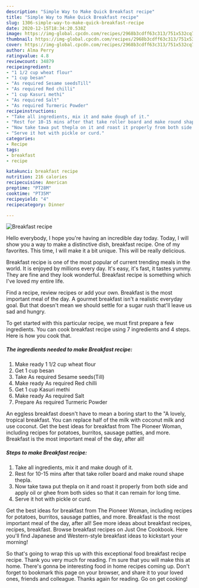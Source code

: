 ```yaml
---
description: "Simple Way to Make Quick Breakfast recipe"
title: "Simple Way to Make Quick Breakfast recipe"
slug: 1306-simple-way-to-make-quick-breakfast-recipe
date: 2020-12-15T18:34:20.538Z
image: https://img-global.cpcdn.com/recipes/2968b3cdff63c313/751x532cq70/breakfast-recipe-recipe-main-photo.jpg
thumbnail: https://img-global.cpcdn.com/recipes/2968b3cdff63c313/751x532cq70/breakfast-recipe-recipe-main-photo.jpg
cover: https://img-global.cpcdn.com/recipes/2968b3cdff63c313/751x532cq70/breakfast-recipe-recipe-main-photo.jpg
author: Alma Perry
ratingvalue: 4.8
reviewcount: 34879
recipeingredient:
- "1 1/2 cup wheat flour"
- "1 cup besan"
- "As required Sesame seedsTill"
- "As required Red chilli"
- "1 cup Kasuri methi"
- "As required Salt"
- "As required Turmeric Powder"
recipeinstructions:
- "Take all ingredients, mix it and make dough of it."
- "Rest for 10-15 mins after that take roller board and make round shape thepla."
- "Now take tawa put thepla on it and roast it properly from both side and apply oil or ghee from both sides so that it can remain for long time."
- "Serve it hot with pickle or curd."
categories:
- Recipe
tags:
- breakfast
- recipe

katakunci: breakfast recipe 
nutrition: 216 calories
recipecuisine: American
preptime: "PT28M"
cooktime: "PT35M"
recipeyield: "4"
recipecategory: Dinner

---
```



![Breakfast recipe](https://img-global.cpcdn.com/recipes/2968b3cdff63c313/751x532cq70/breakfast-recipe-recipe-main-photo.jpg)

Hello everybody, I hope you're having an incredible day today. Today, I will show you a way to make a distinctive dish, breakfast recipe. One of my favorites. This time, I will make it a bit unique. This will be really delicious.

Breakfast recipe is one of the most popular of current trending meals in the world. It is enjoyed by millions every day. It's easy, it's fast, it tastes yummy. They are fine and they look wonderful. Breakfast recipe is something which I've loved my entire life.

Find a recipe, review recipes or add your own. Breakfast is the most important meal of the day. A gourmet breakfast isn&#39;t a realistic everyday goal. But that doesn&#39;t mean we should settle for a sugar rush that&#39;ll leave us sad and hungry.


To get started with this particular recipe, we must first prepare a few ingredients. You can cook breakfast recipe using 7 ingredients and 4 steps. Here is how you cook that.

<!--inarticleads1-->

##### The ingredients needed to make Breakfast recipe:

1. Make ready 1 1/2 cup wheat flour
1. Get 1 cup besan
1. Take As required Sesame seeds(Till)
1. Make ready As required Red chilli
1. Get 1 cup Kasuri methi
1. Make ready As required Salt
1. Prepare As required Turmeric Powder


An eggless breakfast doesn&#39;t have to mean a boring start to the &#34;A lovely, tropical breakfast. You can replace half of the milk with coconut milk and use coconut. Get the best ideas for breakfast from The Pioneer Woman, including recipes for potatoes, burritos, sausage patties, and more. Breakfast is the most important meal of the day, after all! 

<!--inarticleads2-->

##### Steps to make Breakfast recipe:

1. Take all ingredients, mix it and make dough of it.
1. Rest for 10-15 mins after that take roller board and make round shape thepla.
1. Now take tawa put thepla on it and roast it properly from both side and apply oil or ghee from both sides so that it can remain for long time.
1. Serve it hot with pickle or curd.


Get the best ideas for breakfast from The Pioneer Woman, including recipes for potatoes, burritos, sausage patties, and more. Breakfast is the most important meal of the day, after all! See more ideas about breakfast recipes, recipes, breakfast. Browse breakfast recipes on Just One Cookbook. Here you&#39;ll find Japanese and Western-style breakfast ideas to kickstart your morning! 

So that's going to wrap this up with this exceptional food breakfast recipe recipe. Thank you very much for reading. I'm sure that you will make this at home. There's gonna be interesting food in home recipes coming up. Don't forget to bookmark this page on your browser, and share it to your loved ones, friends and colleague. Thanks again for reading. Go on get cooking!
